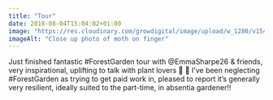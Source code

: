 ```yaml
---
title: "Tour"
date: 2018-08-04T15:04:02+01:00
image: "https://res.cloudinary.com/growdigital/image/upload/w_1280/v1544304359/moth-43125213484.jpg"
imageAlt: "Close up photo of moth on finger"
---
```


Just finished fantastic #ForestGarden tour with @EmmaSharpe26 & friends, very inspirational, uplifting to talk with plant lovers 💚 🙂  I’ve been neglecting #ForestGarden as trying to get paid work in, pleased to report it’s generally very resilient, ideally suited to the part-time, in absentia gardener!!
